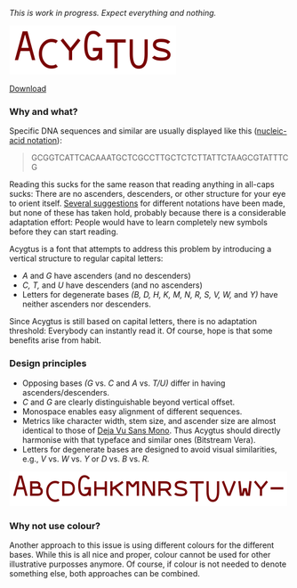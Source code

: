 *This is work in progress. Expect everything and nothing.*

![Acygtus](https://github.com/BPSB/Acygtus/blob/main/Deliverables/self-rendered.png?raw=true)

[Download](https://github.com/BPSB/Acygtus/blob/main/Deliverables/Acygtus-Regular.otf?raw=true)

### Why and what?

Specific DNA sequences and similar are usually displayed like this ([nucleic-acid notation](https://en.wikipedia.org/wiki/Nucleic_acid_notation)):

> GCGGTCATTCACAAATGCTCGCCTTGCTCTCTTATTCTAAGCGTATTTCG

Reading this sucks for the same reason that reading anything in all-caps sucks:
There are no ascenders, descenders, or other structure for your eye to orient itself.
[Several suggestions](https://en.wikipedia.org/wiki/Nucleic_acid_notation#Alternative_visually_enhanced_notations) for different notations have been made, but none of these has taken hold, probably because there is a considerable adaptation effort:
People would have to learn completely new symbols before they can start reading.

Acygtus is a font that attempts to address this problem by introducing a vertical structure to regular capital letters:

* _A_ and _G_ have ascenders (and no descenders)
* _C, T,_ and _U_ have descenders (and no ascenders)
* Letters for degenerate bases _(B, D, H, K, M, N, R, S, V, W,_ and _Y)_ have neither ascenders nor descenders.

Since Acygtus is still based on capital letters, there is no adaptation threshold:
Everybody can instantly read it.
Of course, hope is that some benefits arise from habit.

### Design principles

* Opposing bases _(G_ vs. _C_ and _A_ vs. _T/U)_ differ in having ascenders/descenders.
* _C_ and _G_ are clearly distinguishable beyond vertical offset.
* Monospace enables easy alignment of different sequences.
* Metrics like character width, stem size, and ascender size are almost identical to those of [Deja Vu Sans Mono](https://en.wikipedia.org/wiki/DejaVu_fonts). Thus Acygtus should directly harmonise with that typeface and similar ones (Bitstream Vera).
* Letters for degenerate bases are designed to avoid visual similarities, e.g., _V_ vs. _W_ vs. _Y_ or _D_ vs. _B_ vs. _R._

![All characters](https://github.com/BPSB/Acygtus/blob/main/Deliverables/all_chars.png?raw=true)

### Why not use colour?

Another approach to this issue is using different colours for the different bases.
While this is all nice and proper, colour cannot be used for other illustrative purposses anymore.
Of course, if colour is not needed to denote something else, both approaches can be combined.
